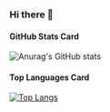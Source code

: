 ### Hi there 👋

<!--
**snippet0809/snippet0809** is a ✨ _special_ ✨ repository because its `README.md` (this file) appears on your GitHub profile.

Here are some ideas to get you started:

- 🔭 I’m currently working on ...
- 🌱 I’m currently learning ...
- 👯 I’m looking to collaborate on ...
- 🤔 I’m looking for help with ...
- 💬 Ask me about ...
- 📫 How to reach me: ...
- 😄 Pronouns: ...
- ⚡ Fun fact: ...
-->

#### GitHub Stats Card

![Anurag's GitHub stats](https://github-readme-stats.vercel.app/api?username=snippet0809&show_icons=true&theme=radical&count_private=true)

#### Top Languages Card

[![Top Langs](https://github-readme-stats.vercel.app/api/top-langs/?username=snippet0809&layout=compact)](https://github.com/anuraghazra/github-readme-stats)

